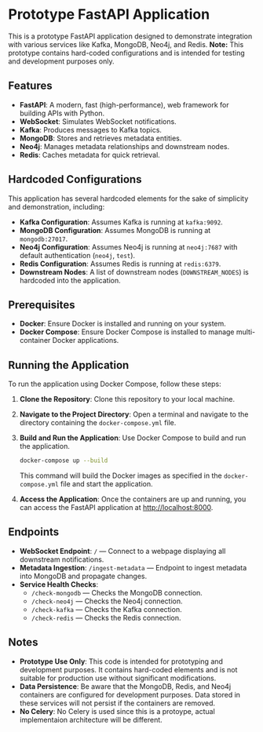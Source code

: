 
# Prototype FastAPI Application

This is a prototype FastAPI application designed to demonstrate integration with various services like Kafka, MongoDB, Neo4j, and Redis. **Note:** This prototype contains hard-coded configurations and is intended for testing and development purposes only.

## Features

- **FastAPI**: A modern, fast (high-performance), web framework for building APIs with Python.
- **WebSocket**: Simulates WebSocket notifications.
- **Kafka**: Produces messages to Kafka topics.
- **MongoDB**: Stores and retrieves metadata entities.
- **Neo4j**: Manages metadata relationships and downstream nodes.
- **Redis**: Caches metadata for quick retrieval.

## Hardcoded Configurations

This application has several hardcoded elements for the sake of simplicity and demonstration, including:

- **Kafka Configuration**: Assumes Kafka is running at `kafka:9092`.
- **MongoDB Configuration**: Assumes MongoDB is running at `mongodb:27017`.
- **Neo4j Configuration**: Assumes Neo4j is running at `neo4j:7687` with default authentication (`neo4j`, `test`).
- **Redis Configuration**: Assumes Redis is running at `redis:6379`.
- **Downstream Nodes**: A list of downstream nodes (`DOWNSTREAM_NODES`) is hardcoded into the application.

## Prerequisites

- **Docker**: Ensure Docker is installed and running on your system.
- **Docker Compose**: Ensure Docker Compose is installed to manage multi-container Docker applications.

## Running the Application

To run the application using Docker Compose, follow these steps:

1. **Clone the Repository**: Clone this repository to your local machine.
   
2. **Navigate to the Project Directory**: Open a terminal and navigate to the directory containing the `docker-compose.yml` file.

3. **Build and Run the Application**: Use Docker Compose to build and run the application.

    ```bash
   docker-compose up --build
    ```
   This command will build the Docker images as specified in the `docker-compose.yml` file and start the application.

4. **Access the Application**: Once the containers are up and running, you can access the FastAPI application at [http://localhost:8000](http://localhost:8000).

## Endpoints

- **WebSocket Endpoint**: `/` — Connect to a webpage displaying all downstream notifications.
- **Metadata Ingestion**: `/ingest-metadata` — Endpoint to ingest metadata into MongoDB and propagate changes.
- **Service Health Checks**:
  - `/check-mongodb` — Checks the MongoDB connection.
  - `/check-neo4j` — Checks the Neo4j connection.
  - `/check-kafka` — Checks the Kafka connection.
  - `/check-redis` — Checks the Redis connection.

## Notes

- **Prototype Use Only**: This code is intended for prototyping and development purposes. It contains hard-coded elements and is not suitable for production use without significant modifications.
- **Data Persistence**: Be aware that the MongoDB, Redis, and Neo4j containers are configured for development purposes. Data stored in these services will not persist if the containers are removed.
- **No Celery**: No Celery is used since this is a protoype, actual implementaion architecture will be different.
